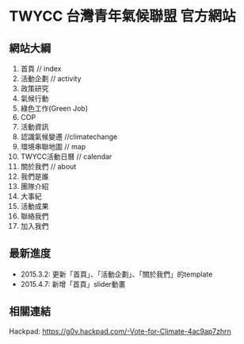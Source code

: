 # TWYCC 台灣青年氣候聯盟 官方網站

## 網站大綱
1. 首頁  // index
2. 活動企劃  // activity
  1. 政策研究
  2. 氣候行動
  3. 綠色工作(Green Job)
  4. COP
  5. 活動資訊
3. 認識氣候變遷  //climatechange
4. 環境串聯地圖  // map
5. TWYCC活動日曆  // calendar
6. 關於我們  // about
  1. 我們是誰
  2. 團隊介紹
  3. 大事紀
  4. 活動成果
  5. 聯絡我們
  6. 加入我們

## 最新進度
- 2015.3.2: 更新「首頁」、「活動企劃」、「關於我們」的template
- 2015.4.7: 新增「首頁」slider動畫

## 相關連結
Hackpad: https://g0v.hackpad.com/-Vote-for-Climate-4ac9ap7zhrn